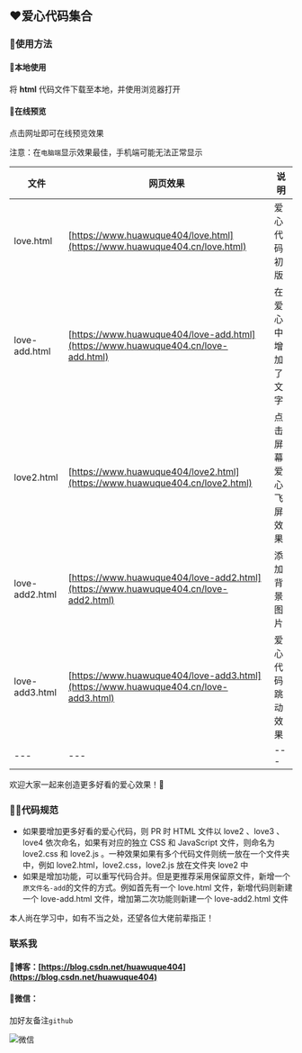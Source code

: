 ## ❤️爱心代码集合

### 🤩使用方法

#### 💌本地使用
将 **html** 代码文件下载至本地，并使用浏览器打开

#### 💌在线预览
点击网址即可在线预览效果

注意：在`电脑端`显示效果最佳，手机端可能无法正常显示

|   文件   |   网页效果   | 说明  |
| ---- | ---- |---- |
|   love.html   |   [https://www.huawuque404/love.html](https://www.huawuque404.cn/love.html)   | 爱心代码初版 |
|   love-add.html   |   [https://www.huawuque404/love-add.html](https://www.huawuque404.cn/love-add.html)   | 在爱心中增加了文字 |
|   love2.html   |   [https://www.huawuque404/love2.html](https://www.huawuque404.cn/love2.html)   |  点击屏幕爱心飞屏效果  |
| love-add2.html | [https://www.huawuque404/love-add2.html](https://www.huawuque404.cn/love-add2.html) | 添加背景图片 |
| love-add3.html | [https://www.huawuque404/love-add3.html](https://www.huawuque404.cn/love-add3.html) | 爱心代码跳动效果 |
| --- | --- | --- |


欢迎大家一起来创造更多好看的爱心效果！🍉

### 👨‍💻代码规范
- 如果要增加更多好看的爱心代码，则 PR 时 HTML 文件以 love2 、love3 、love4 依次命名，如果有对应的独立 CSS 和 JavaScript 文件，则命名为 love2.css 和 love2.js 。一种效果如果有多个代码文件则统一放在一个文件夹中，例如 love2.html，love2.css，love2.js 放在文件夹 love2 中
- 如果是增加功能，可以重写代码合并。但是更推荐采用保留原文件，新增一个`原文件名-add`的文件的方式。例如首先有一个 love.html 文件，新增代码则新建一个 love-add.html 文件，增加第二次功能则新建一个 love-add2.html 文件

本人尚在学习中，如有不当之处，还望各位大佬前辈指正！

### 联系我

#### 📢博客：[https://blog.csdn.net/huawuque404](https://blog.csdn.net/huawuque404)

#### 🍊微信：

加好友备注`github`

![微信](https://user-images.githubusercontent.com/109327586/201320198-51fc1cc6-af52-47fd-8ed4-e3c2d5eb3dfd.png)
